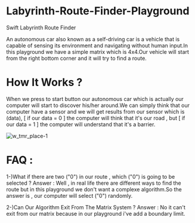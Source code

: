 # Labyrinth-Route-Finder-Playground
Swift Labyrinth Route Finder

An autonomous car also known as a self-driving car is a vehicle that is capable of sensing its environment and navigating without human input.In this playground we have a simple matrix which is 4x4.Our vehicle will start from the right bottom corner and it will try to find a route.

# How It Works ? 

When we press to start button our autonomous car which is actually our computer will start to discover his/her around.We can simply think that our computer have a sensor and we will get results from our sensor which is (data), [ if our data = 0 ] the computer will think that it's our road  , but [ if our data = 1 ] the computer will understand that it's a barrier. 

![w_tmr_place-1](https://cloud.githubusercontent.com/assets/26510259/24083346/1a5617d6-0cde-11e7-91fc-0d03032f6800.gif)

#  FAQ :

1-)What if there are two ("0") in our route , which ("0") is going to be selected ? 
Answer : Well , in real life there are different ways to find the route but in this playground we don't want a complexe algorithm.So the answer is , our computer will select ("0") randomly.


2-)Can Our Algorithm Exit From The Matrix System ? 
Answer : No it can't exit from our matrix because in our playground i've add a boundary limit.

